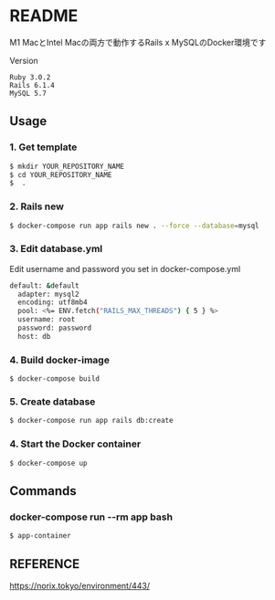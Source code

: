 # README
M1 MacとIntel Macの両方で動作するRails x MySQLのDocker環境です

Version
```
Ruby 3.0.2
Rails 6.1.4
MySQL 5.7
```

## Usage

### 1. Get template

```bash
$ mkdir YOUR_REPOSITORY_NAME
$ cd YOUR_REPOSITORY_NAME
$  .
```

### 2. Rails new

```bash
$ docker-compose run app rails new . --force --database=mysql
```

### 3. Edit database.yml

Edit username and password you set in docker-compose.yml

```bash
default: &default
  adapter: mysql2
  encoding: utf8mb4
  pool: <%= ENV.fetch("RAILS_MAX_THREADS") { 5 } %>
  username: root
  password: password
  host: db
```

### 4. Build docker-image
```
$ docker-compose build
```

### 5. Create database

```bash
$ docker-compose run app rails db:create
```

### 4. Start the Docker container
```
$ docker-compose up
```


## Commands

### docker-compose run --rm app bash

```
$ app-container
```

## REFERENCE
https://norix.tokyo/environment/443/
